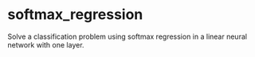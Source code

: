 # softmax_regression
Solve a classification problem using softmax regression in a linear neural network with one layer.
